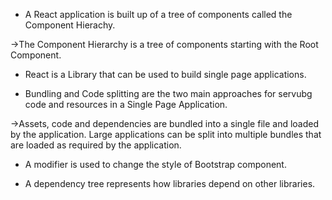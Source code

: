 *  A React application is built up of a tree of components called the Component Hierachy.

->The Component Hierarchy is a tree of components starting with the Root Component.

* React is a Library that can be used to build single page applications.

* Bundling and Code splitting are the two main approaches for servubg code and resources in a Single Page Application. 

->Assets, code and dependencies are bundled into a single file and loaded by the application. Large applications can be split into multiple bundles that are loaded as required by the application.

* A modifier is used to change the style of Bootstrap component. 

* A dependency tree represents how libraries depend on other libraries.
